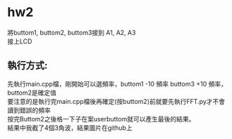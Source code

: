 # hw2
將buttom1, buttom2, buttom3接到 A1, A2, A3  
接上LCD

## 執行方式:
先執行main.cpp檔，剛開始可以選頻率，buttom1 -10 頻率 buttom3 +10 頻率，buttom2是確定值  
要注意的是執行完main.cpp檔後再確定(按buttom2)前就要先執行FFT.py才不會讀到錯誤的頻率  
按完Buttom2之後格一下子在案userbuttom就可以產生最後的結果。  
結果中我截了4個3角波，結果圖片在github上
